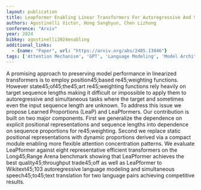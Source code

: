 ```yaml
---
layout: publication
title: Leapformer Enabling Linear Transformers For Autoregressive And Simultaneous Tasks Via Learned Proportions
authors: Agostinelli Victor, Hong Sanghyun, Chen Lizhong
conference: "Arxiv"
year: 2024
bibkey: agostinelli2024enabling
additional_links:
  - {name: "Paper", url: "https://arxiv.org/abs/2405.13046"}
tags: ['Attention Mechanism', 'GPT', 'Language Modeling', 'Model Architecture', 'Pretraining Methods', 'Tools', 'Transformer']
---
```

A promising approach to preserving model performance in linearized transformers is to employ position45;based re45;weighting functions. However state45;of45;the45;art re45;weighting functions rely heavily on target sequence lengths making it difficult or impossible to apply them to autoregressive and simultaneous tasks where the target and sometimes even the input sequence length are unknown. To address this issue we propose Learned Proportions (LeaP) and LeaPformers. Our contribution is built on two major components. First we generalize the dependence on explicit positional representations and sequence lengths into dependence on sequence proportions for re45;weighting. Second we replace static positional representations with dynamic proportions derived via a compact module enabling more flexible attention concentration patterns. We evaluate LeaPformer against eight representative efficient transformers on the Long45;Range Arena benchmark showing that LeaPformer achieves the best quality45;throughput trade45;off as well as LeaPformer to Wikitext45;103 autoregressive language modeling and simultaneous speech45;to45;text translation for two language pairs achieving competitive results.
